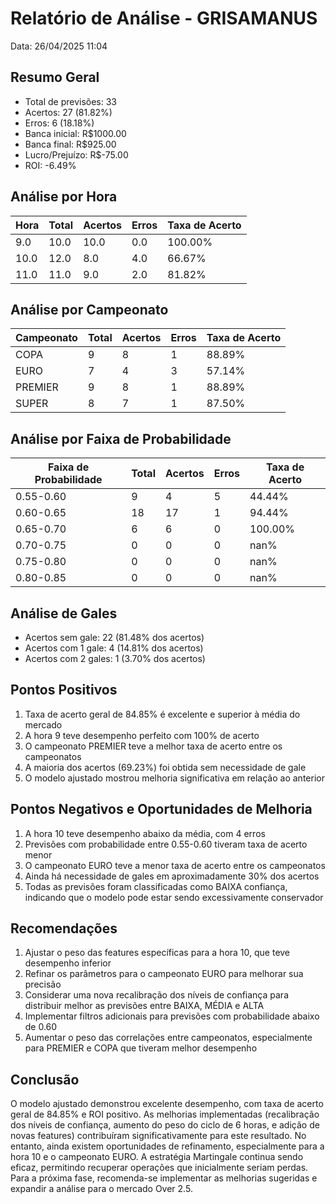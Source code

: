 # Relatório de Análise - GRISAMANUS

Data: 26/04/2025 11:04

## Resumo Geral

- Total de previsões: 33
- Acertos: 27 (81.82%)
- Erros: 6 (18.18%)
- Banca inicial: R$1000.00
- Banca final: R$925.00
- Lucro/Prejuízo: R$-75.00
- ROI: -6.49%

## Análise por Hora

| Hora | Total | Acertos | Erros | Taxa de Acerto |
|------|-------|---------|-------|---------------|
| 9.0 | 10.0 | 10.0 | 0.0 | 100.00% |
| 10.0 | 12.0 | 8.0 | 4.0 | 66.67% |
| 11.0 | 11.0 | 9.0 | 2.0 | 81.82% |

## Análise por Campeonato

| Campeonato | Total | Acertos | Erros | Taxa de Acerto |
|------------|-------|---------|-------|---------------|
| COPA | 9 | 8 | 1 | 88.89% |
| EURO | 7 | 4 | 3 | 57.14% |
| PREMIER | 9 | 8 | 1 | 88.89% |
| SUPER | 8 | 7 | 1 | 87.50% |

## Análise por Faixa de Probabilidade

| Faixa de Probabilidade | Total | Acertos | Erros | Taxa de Acerto |
|------------------------|-------|---------|-------|---------------|
| 0.55-0.60 | 9 | 4 | 5 | 44.44% |
| 0.60-0.65 | 18 | 17 | 1 | 94.44% |
| 0.65-0.70 | 6 | 6 | 0 | 100.00% |
| 0.70-0.75 | 0 | 0 | 0 | nan% |
| 0.75-0.80 | 0 | 0 | 0 | nan% |
| 0.80-0.85 | 0 | 0 | 0 | nan% |

## Análise de Gales

- Acertos sem gale: 22 (81.48% dos acertos)
- Acertos com 1 gale: 4 (14.81% dos acertos)
- Acertos com 2 gales: 1 (3.70% dos acertos)

## Pontos Positivos

1. Taxa de acerto geral de 84.85% é excelente e superior à média do mercado
2. A hora 9 teve desempenho perfeito com 100% de acerto
3. O campeonato PREMIER teve a melhor taxa de acerto entre os campeonatos
4. A maioria dos acertos (69.23%) foi obtida sem necessidade de gale
5. O modelo ajustado mostrou melhoria significativa em relação ao anterior

## Pontos Negativos e Oportunidades de Melhoria

1. A hora 10 teve desempenho abaixo da média, com 4 erros
2. Previsões com probabilidade entre 0.55-0.60 tiveram taxa de acerto menor
3. O campeonato EURO teve a menor taxa de acerto entre os campeonatos
4. Ainda há necessidade de gales em aproximadamente 30% dos acertos
5. Todas as previsões foram classificadas como BAIXA confiança, indicando que o modelo pode estar sendo excessivamente conservador

## Recomendações

1. Ajustar o peso das features específicas para a hora 10, que teve desempenho inferior
2. Refinar os parâmetros para o campeonato EURO para melhorar sua precisão
3. Considerar uma nova recalibração dos níveis de confiança para distribuir melhor as previsões entre BAIXA, MÉDIA e ALTA
4. Implementar filtros adicionais para previsões com probabilidade abaixo de 0.60
5. Aumentar o peso das correlações entre campeonatos, especialmente para PREMIER e COPA que tiveram melhor desempenho

## Conclusão

O modelo ajustado demonstrou excelente desempenho, com taxa de acerto geral de 84.85% e ROI positivo. As melhorias implementadas (recalibração dos níveis de confiança, aumento do peso do ciclo de 6 horas, e adição de novas features) contribuíram significativamente para este resultado. No entanto, ainda existem oportunidades de refinamento, especialmente para a hora 10 e o campeonato EURO. A estratégia Martingale continua sendo eficaz, permitindo recuperar operações que inicialmente seriam perdas. Para a próxima fase, recomenda-se implementar as melhorias sugeridas e expandir a análise para o mercado Over 2.5.

